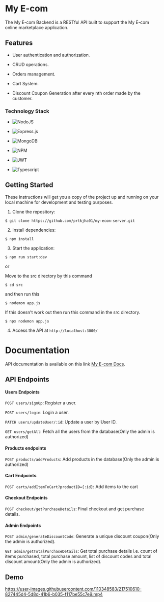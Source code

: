 # My E-com

The My E-com Backend is a RESTful API built to support the My E-com online marketplace application.

## Features

- User authentication and authorization.

- CRUD operations.

- Orders management.

- Cart System.

- Discount Coupon Generation after every nth order made by the customer.

### Technology Stack

- ![NodeJS](https://img.shields.io/badge/node.js-6DA55F?style=for-the-badge&logo=node.js&logoColor=white)

- ![Express.js](https://img.shields.io/badge/express.js-%23404d59.svg?style=for-the-badge&logo=express&logoColor=%2361DAFB)

- ![MongoDB](https://img.shields.io/badge/MongoDB-%234ea94b.svg?style=for-the-badge&logo=mongodb&logoColor=white)

- ![NPM](https://img.shields.io/badge/NPM-%23CB3837.svg?style=for-the-badge&logo=npm&logoColor=white)
- ![JWT](https://img.shields.io/badge/JWT-black?style=for-the-badge&logo=JSON%20web%20tokens)
- ![Typescript](https://img.shields.io/badge/Typescript-f5ecbf?style=flat&logo=Typescript&logoColor=007acc)

## Getting Started

These instructions will get you a copy of the project up and running on your local machine for development and testing purposes.

1. Clone the repository:

```shell
$ git clone https://github.com/prtkjha01/my-ecom-server.git
```

2. Install dependencies:

```shell
$ npm install
```

3. Start the application:

```shell
$ npm run start:dev
```

or

Move to the src directory by this command

```shell
$ cd src
```

and then run this

```shell
$ nodemon app.js
```

If this doesn't work out then run this command in the src directory.

```shell
$ npx nodemon app.js
```

4. Access the API at `http://localhost:3000/`

# Documentation

API documentation is available on this link [My E-com Docs](https://documenter.getpostman.com/view/24360292/2s935pr41m).

## API Endpoints

#### Users Endpoints

`POST users/signUp`: Register a user.

`POST users/login`: Login a user.

`PATCH users/updateUser/:id`: Update a user by User ID.

`GET users/getAll`: Fetch all the users from the database(Only the admin is authorized)

#### Products endpoints

`POST products/addProducts`: Add products in the database(Only the admin is authorized)

#### Cart Endpoints

`POST carts/addItemToCart?productID={:id}`: Add items to the cart

#### Checkout Endpoints

`POST checkout/getPurchaseDetails`: Final checkout and get purchase details.

#### Admin Endpoints

`POST admin/generateDiscountCode`: Generate a unique discount coupon(Only the admin is authorized).

`GET admin/getTotalPurchaseDetails`: Get total purchase details i.e. count of items purchased, total purchase amount, list of discount codes and total discount amount(Only the admin is authorized).

## Demo

https://user-images.githubusercontent.com/110348583/217510610-827445d4-5d8d-41b6-b035-f117be55c7e9.mp4
